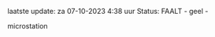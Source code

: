 laatste update: 
za 07-10-2023  4:38   uur 
Status: FAALT - geel - 
<div class="service R">microstation</div>